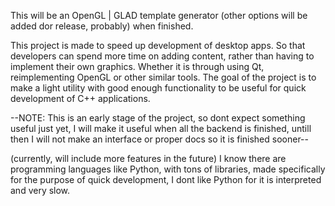 This will be an OpenGL | GLAD template generator (other options will be added dor release, probably) when finished.

This project is made to speed up development of desktop apps. So that developers can spend more time on adding content, rather than having to implement their own graphics. Whether it is through using Qt, reimplementing OpenGL or other similar tools. The goal of the project is to make a light utility with good enough functionality to be useful for quick development of C++ applications.

--NOTE: This is an early stage of the project, so dont expect something useful just yet, I will make it useful when all the backend is finished, untill then I will not make an interface or proper docs so it is finished sooner--

(currently, will include more features in the future)
I know there are programming languages like Python, with tons of libraries, made specifically for the purpose of quick development, I dont like Python for it is interpreted and very slow.

